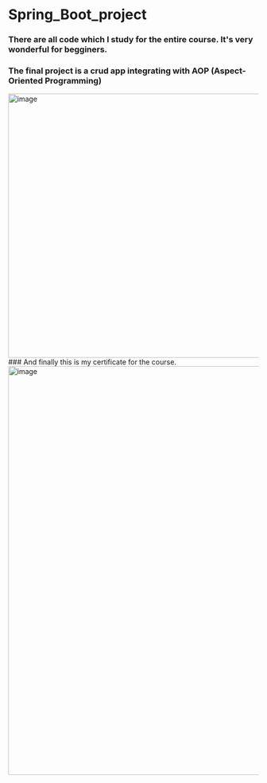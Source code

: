 # Spring_Boot_project
### 
### There are all code which I study for the entire course. It's very wonderful for begginers. 
### The final project is a crud app integrating with AOP (Aspect-Oriented Programming)
<img width="1665" height="531" alt="image" src="https://github.com/user-attachments/assets/33b05084-2b4e-4619-8a49-b6f5337cc0e7" />
### And finally this is my certificate for the course.
<img width="1127" height="822" alt="image" src="https://github.com/user-attachments/assets/545f89e6-f52e-4708-98ff-19fba5a660a5" />
